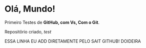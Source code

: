 # Olá, Mundo! 

 Primeiro Testes de **GitHub, com Vs, Com o Git**.

Repositôrio criado, *test*

ESSA LINHA EU ADD DIRETAMENTE PELO SAIT GITHUB! DOIDEIRA
